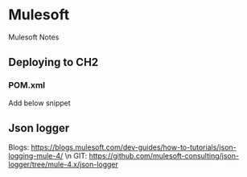 # Mulesoft
Mulesoft Notes
## Deploying to CH2

### POM.xml
Add below snippet

## Json logger
Blogs: https://blogs.mulesoft.com/dev-guides/how-to-tutorials/json-logging-mule-4/ \n
GIT: https://github.com/mulesoft-consulting/json-logger/tree/mule-4.x/json-logger

